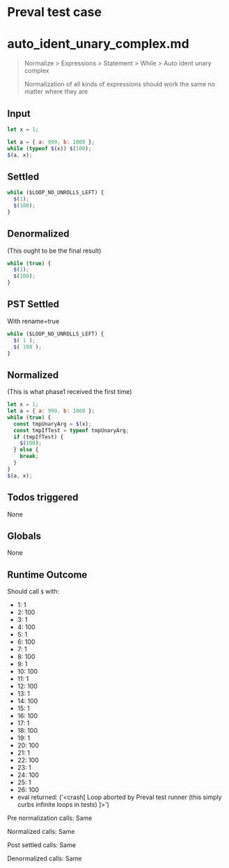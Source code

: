 # Preval test case

# auto_ident_unary_complex.md

> Normalize > Expressions > Statement > While > Auto ident unary complex
>
> Normalization of all kinds of expressions should work the same no matter where they are

## Input

`````js filename=intro
let x = 1;

let a = { a: 999, b: 1000 };
while (typeof $(x)) $(100);
$(a, x);
`````


## Settled


`````js filename=intro
while ($LOOP_NO_UNROLLS_LEFT) {
  $(1);
  $(100);
}
`````


## Denormalized
(This ought to be the final result)

`````js filename=intro
while (true) {
  $(1);
  $(100);
}
`````


## PST Settled
With rename=true

`````js filename=intro
while ($LOOP_NO_UNROLLS_LEFT) {
  $( 1 );
  $( 100 );
}
`````


## Normalized
(This is what phase1 received the first time)

`````js filename=intro
let x = 1;
let a = { a: 999, b: 1000 };
while (true) {
  const tmpUnaryArg = $(x);
  const tmpIfTest = typeof tmpUnaryArg;
  if (tmpIfTest) {
    $(100);
  } else {
    break;
  }
}
$(a, x);
`````


## Todos triggered


None


## Globals


None


## Runtime Outcome


Should call `$` with:
 - 1: 1
 - 2: 100
 - 3: 1
 - 4: 100
 - 5: 1
 - 6: 100
 - 7: 1
 - 8: 100
 - 9: 1
 - 10: 100
 - 11: 1
 - 12: 100
 - 13: 1
 - 14: 100
 - 15: 1
 - 16: 100
 - 17: 1
 - 18: 100
 - 19: 1
 - 20: 100
 - 21: 1
 - 22: 100
 - 23: 1
 - 24: 100
 - 25: 1
 - 26: 100
 - eval returned: ('<crash[ Loop aborted by Preval test runner (this simply curbs infinite loops in tests) ]>')

Pre normalization calls: Same

Normalized calls: Same

Post settled calls: Same

Denormalized calls: Same
